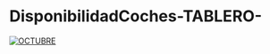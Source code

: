 # DisponibilidadCoches-TABLERO-

<div class='tableauPlaceholder' id='viz1737338549513' style='position: relative'><noscript><a href='#'><img alt='OCTUBRE ' src='https:&#47;&#47;public.tableau.com&#47;static&#47;images&#47;Di&#47;Disponibilidad_17228625008250&#47;DiasdetenidosydisponibleVitualSeptiembre&#47;1_rss.png' style='border: none' /></a></noscript><object class='tableauViz'  style='display:none;'><param name='host_url' value='https%3A%2F%2Fpublic.tableau.com%2F' /> <param name='embed_code_version' value='3' /> <param name='site_root' value='' /><param name='name' value='Disponibilidad_17228625008250&#47;DiasdetenidosydisponibleVitualSeptiembre' /><param name='tabs' value='no' /><param name='toolbar' value='yes' /><param name='static_image' value='https:&#47;&#47;public.tableau.com&#47;static&#47;images&#47;Di&#47;Disponibilidad_17228625008250&#47;DiasdetenidosydisponibleVitualSeptiembre&#47;1.png' /> <param name='animate_transition' value='yes' /><param name='display_static_image' value='yes' /><param name='display_spinner' value='yes' /><param name='display_overlay' value='yes' /><param name='display_count' value='yes' /><param name='language' value='es-ES' /></object></div>                <script type='text/javascript'>                    var divElement = document.getElementById('viz1737338549513');                    var vizElement = divElement.getElementsByTagName('object')[0];                    vizElement.style.width='100%';vizElement.style.height=(divElement.offsetWidth*0.75)+'px';                    var scriptElement = document.createElement('script');                    scriptElement.src = 'https://public.tableau.com/javascripts/api/viz_v1.js';                    vizElement.parentNode.insertBefore(scriptElement, vizElement);                </script>
